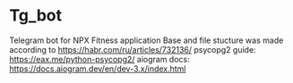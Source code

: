 # Tg_bot
Telegram bot for NPX Fitness application
Base and file stucture was made according to https://habr.com/ru/articles/732136/
psycopg2 guide: https://eax.me/python-psycopg2/
aiogram docs: https://docs.aiogram.dev/en/dev-3.x/index.html
